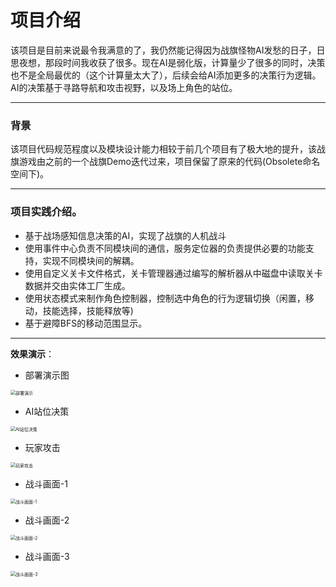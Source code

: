 # 项目介绍

该项目是目前来说最令我满意的了，我仍然能记得因为战旗怪物AI发愁的日子，日思夜想，那段时间我收获了很多。现在AI是弱化版，计算量少了很多的同时，决策也不是全局最优的（这个计算量太大了），后续会给AI添加更多的决策行为逻辑。AI的决策基于寻路导航和攻击视野，以及场上角色的站位。

***

### 背景

该项目代码规范程度以及模块设计能力相较于前几个项目有了极大地的提升，该战旗游戏由之前的一个战旗Demo迭代过来，项目保留了原来的代码(Obsolete命名空间下)。

***

### 项目实践介绍。

- 基于战场感知信息决策的AI，实现了战旗的人机战斗
- 使用事件中心负责不同模块间的通信，服务定位器的负责提供必要的功能支持，实现不同模块间的解耦。
- 使用自定义关卡文件格式，关卡管理器通过编写的解析器从中磁盘中读取关卡数据并交由实体工厂生成。
- 使用状态模式来制作角色控制器，控制选中角色的行为逻辑切换（闲置，移动，技能选择，技能释放等)
- 基于避障BFS的移动范围显示。

***

**效果演示**：

- 部署演示图

<img src="F:\UnityProject\2024\战旗小游戏\Intro_01_玩家部署.gif" alt="部署演示" style="zoom:50%;" />

- AI站位决策

<img src="F:\UnityProject\2024\战旗小游戏\Intro_02_AI决策.gif" alt="AI站位决策" style="zoom:50%;" />

- 玩家攻击

<img src="F:\UnityProject\2024\战旗小游戏\Intro_03_玩家决策.gif" alt="玩家攻击" style="zoom:50%;" />

- 战斗画面-1

<img src="F:\UnityProject\2024\战旗小游戏\Intro_04_战斗01.gif" alt="战斗画面-1" style="zoom:50%;" />

- 战斗画面-2

<img src="F:\UnityProject\2024\战旗小游戏\Intro_05_多选技能.gif" alt="战斗画面-2" style="zoom:50%;" />

- 战斗画面-3

<img src="F:\UnityProject\2024\战旗小游戏\Intro_06_战斗03.gif" alt="战斗画面-3" style="zoom:50%;" />
